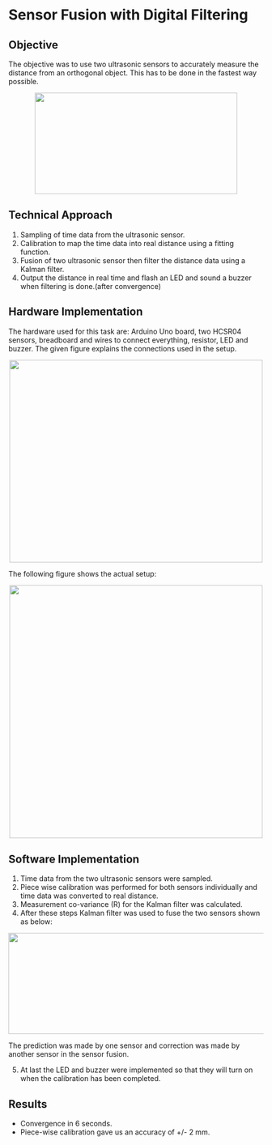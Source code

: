 # Sensor Fusion with Digital Filtering

## Objective

The objective was to use two ultrasonic sensors to accurately measure the distance from an orthogonal object. This has to be done in the fastest way possible.
<p align = "center">
<img src="https://github.com/prateeks97/ADAS_Algorrithms_on_F1_10th/blob/master/Sensor%20Signal%20Processing/Sensor%20Fusion%20and%20Calibration/images/problem_statement.png"  width="400"  height="200"  />
</p>

## Technical Approach

 1. Sampling of time data from the ultrasonic sensor.
 2. Calibration to map the time data into real distance using a fitting function.
 3. Fusion of two ultrasonic sensor then filter the distance data using a Kalman filter.
 4. Output the distance in real time and flash an LED and sound a buzzer when filtering is done.(after convergence)

## Hardware Implementation
The hardware used for this task are: Arduino Uno board, two HCSR04 sensors, breadboard and wires to connect everything, resistor, LED and buzzer. The given figure explains the connections used in the setup.
<p align = "center">
<img src="https://github.com/prateeks97/ADAS_Algorrithms_on_F1_10th/blob/master/Sensor%20Signal%20Processing/Sensor%20Fusion%20and%20Calibration/images/sensor_setup_explanation.png"  width="500"  height="400"  />
</p>

The following figure shows the actual setup:
<p align = "center">
<img src="https://github.com/prateeks97/ADAS_Algorrithms_on_F1_10th/blob/master/Sensor%20Signal%20Processing/Sensor%20Fusion%20and%20Calibration/images/sensor_setup.jpg"  width="500"  height="500"  />
</p>

## Software Implementation

 1. Time data from the two ultrasonic sensors were sampled.
 2. Piece wise calibration was performed for both sensors individually and time data was converted to real distance.
 3. Measurement co-variance (R) for the Kalman filter was calculated.
 4. After these steps Kalman filter was used to fuse the two sensors shown as below:
<p align = "center">
<img src="https://github.com/prateeks97/ADAS_Algorrithms_on_F1_10th/blob/master/Sensor%20Signal%20Processing/Sensor%20Fusion%20and%20Calibration/images/kalman_filter_sensor_fusion_logic.png"  width="750"  height="200"  />
</p>

The prediction was made by one sensor and correction was made by another sensor in the sensor fusion.

 5. At last the LED and buzzer were implemented so that they will turn on when the calibration has been completed.

## Results

 - Convergence in 6 seconds.
 - Piece-wise calibration gave us an accuracy of +/- 2 mm.
